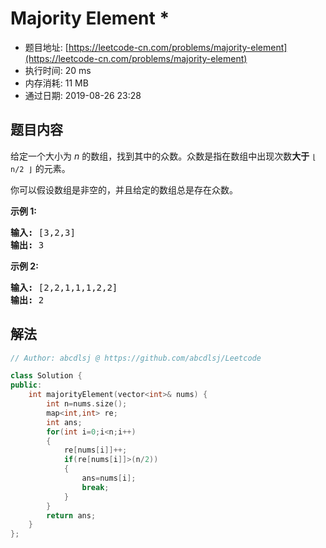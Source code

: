 # Majority Element *
- 题目地址: [https://leetcode-cn.com/problems/majority-element](https://leetcode-cn.com/problems/majority-element)
- 执行时间: 20 ms 
- 内存消耗: 11 MB
- 通过日期: 2019-08-26 23:28

## 题目内容
<p>给定一个大小为 <em>n </em>的数组，找到其中的众数。众数是指在数组中出现次数<strong>大于</strong> <code>⌊ n/2 ⌋</code> 的元素。</p>

<p>你可以假设数组是非空的，并且给定的数组总是存在众数。</p>

<p><strong>示例 1:</strong></p>

<pre><strong>输入:</strong> [3,2,3]
<strong>输出:</strong> 3</pre>

<p><strong>示例 2:</strong></p>

<pre><strong>输入:</strong> [2,2,1,1,1,2,2]
<strong>输出:</strong> 2
</pre>


## 解法
```cpp
// Author: abcdlsj @ https://github.com/abcdlsj/Leetcode

class Solution {
public:
    int majorityElement(vector<int>& nums) {
        int n=nums.size();
        map<int,int> re;
        int ans;
        for(int i=0;i<n;i++)
        {
            re[nums[i]]++;
            if(re[nums[i]]>(n/2))
            {
                ans=nums[i];
                break;
            }
        }
        return ans;
    }
};

```